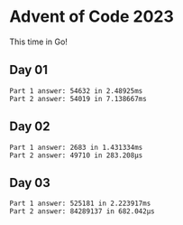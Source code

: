 # Advent of Code 2023

This time in Go!

## Day 01
```
Part 1 answer: 54632 in 2.48925ms
Part 2 answer: 54019 in 7.138667ms
```
## Day 02
```
Part 1 answer: 2683 in 1.431334ms
Part 2 answer: 49710 in 283.208µs
```
## Day 03
```
Part 1 answer: 525181 in 2.223917ms
Part 2 answer: 84289137 in 682.042µs
```